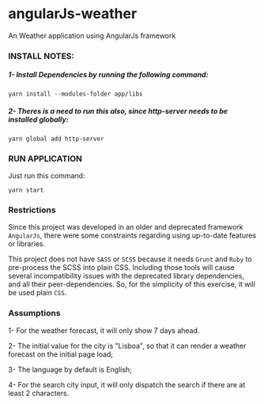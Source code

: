 # angularJs-weather

An Weather application using AngularJs framework

### INSTALL NOTES:

##### 1- Install Dependencies by running the following command:

`yarn install --modules-folder app/libs`

##### 2- Theres is a need to run this also, since http-server needs to be installed globally:

`yarn global add http-server`

### RUN APPLICATION

Just run this command:

`yarn start`

### Restrictions

Since this project was developed in an older and deprecated framework `AngularJs`, there were some constraints regarding using up-to-date features or libraries.

This project does not have `SASS` or `SCSS` because it needs `Grunt` and `Ruby` to pre-process the SCSS into plain CSS.
Including those tools will cause several incompatibility issues with the deprecated library dependencies, and all their peer-dependencies.
So, for the simplicity of this exercise, it will be used plain `CSS`.

### Assumptions

1- For the weather forecast, it will only show 7 days ahead.

2- The initial value for the city is "Lisboa", so that it can render a weather forecast on the initial page load;

3- The language by default is English;

4- For the search city input, it will only dispatch the search if there are at least 2 characters.
